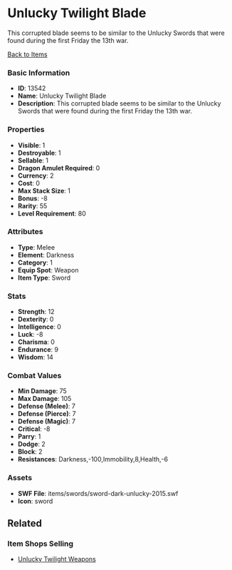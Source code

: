 # Unlucky Twilight Blade

This corrupted blade seems to be similar to the Unlucky Swords that were found during the first Friday the 13th war. 

[Back to Items](../items.md)

### Basic Information

- **ID**: 13542
- **Name**: Unlucky Twilight Blade
- **Description**: This corrupted blade seems to be similar to the Unlucky Swords that were found during the first Friday the 13th war. 

### Properties

- **Visible**: 1
- **Destroyable**: 1
- **Sellable**: 1
- **Dragon Amulet Required**: 0
- **Currency**: 2
- **Cost**: 0
- **Max Stack Size**: 1
- **Bonus**: -8
- **Rarity**: 55
- **Level Requirement**: 80

### Attributes

- **Type**: Melee
- **Element**: Darkness
- **Category**: 1
- **Equip Spot**: Weapon
- **Item Type**: Sword

### Stats

- **Strength**: 12
- **Dexterity**: 0
- **Intelligence**: 0
- **Luck**: -8
- **Charisma**: 0
- **Endurance**: 9
- **Wisdom**: 14

### Combat Values

- **Min Damage**: 75
- **Max Damage**: 105
- **Defense (Melee)**: 7
- **Defense (Pierce)**: 7
- **Defense (Magic)**: 7
- **Critical**: -8
- **Parry**: 1
- **Dodge**: 2
- **Block**: 2
- **Resistances**: Darkness,-100,Immobility,8,Health,-6

### Assets

- **SWF File**: items/swords/sword-dark-unlucky-2015.swf
- **Icon**: sword

## Related

### Item Shops Selling

- [Unlucky Twilight Weapons](../item-shops/428-unlucky-twilight-weapons.md)

